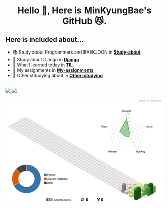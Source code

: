 <h1 align="center"> Hello 👋, Here is MinKyungBae's GitHub 😼.</h1>

## Here is included about...
- 📚 Study about Programmers and BAEKJOON in [**Study-about**](https://github.com/minkyungbae/Study-about)
- 📗 Study about Django in [**Django**](https://github.com/minkyungbae/Django)
- 📝 What I learned today in [**TIL**](https://github.com/minkyungbae/TIL)
- 🧐 My assignments in [**My-assignments**](https://github.com/minkyungbae/My-assignments/tree/main)
- 🤔 Other stdudying about in [**Other-studying**](https://github.com/minkyungbae/Other-studying)
<br>  

<a href="https://github.com/minkyungbae/github-readme-stats">
    <img src="https://github-readme-stats.vercel.app/api/top-langs/?username=minkyungbae&layout=donut&show_icons=true&theme=material-palenight&hide_border=true&bg_color=y&icon_color=58A6FF&text_color=blue&title_color=58A6FF&count_private=true&exclude_repo=Face-Transfer-Application" width=38% />
</a>   
<a href="https://github.com/minkyungbae/github-readme-stats">
  <img src="https://github-readme-stats.vercel.app/api?username=minkyungbae&show_icons=true&theme=material-palenight&hide_border=true&bg_color=white&icon_color=58A6FF&text_color=black&title_color=58A6FF&count_private=true" width=52% />
</a>

![](./profile-3d-contrib/profile-south-season-animate.svg)
